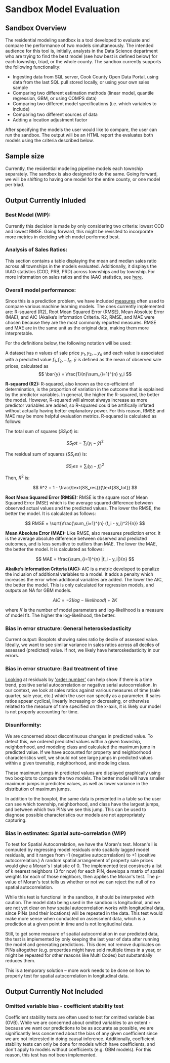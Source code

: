 # Sandbox Model Evaluation

## Sandbox Overview
The residential modeling sandbox is a tool developed to evaluate and compare the performance of two models simultaneously. The intended audience for this tool is, initially, analysts in the Data Science department who are trying to find the best model (see how best is defined below) for each township, triad, or the whole county. The sandbox currently supports the following functionality:

- Ingesting data from SQL server, Cook County Open Data Portal, using data from the last SQL pull stored locally, or using your own sales sample
- Comparing two different estimation methods (linear model, quantile regression, GBM, or using COMPS data)
- Comparing two different model specifications (i.e. which variables to include)
- Comparing two different sources of data
- Adding a location adjustment factor

After specifying the models the user would like to compare, the user can run the sandbox. The output will be an HTML report the evaluates both models using the criteria described below.

## Sample size
Currently, the residential modeling pipeline models each township separately. The sandbox is also designed to do the same. Going forward, we will be shifting to having one model for the entire county, or one model per triad.

## Output Currently Inluded
### Best Model (WIP): 
Currently this decision is made by only considering two criteria: lowest COD and lowest RMSE. Going forward, this might be revisited to incorporate more metrics in deciding which model performed best.

### Analysis of Sales Ratios: 
This section contains a table displaying the mean and median sales ratio across all townships in the models evaluated. Additionally, it displays the IAAO statistics (COD, PRB, PRD) across townships and by township. For more information on sales ratios and the IAAO statistics, see [here](../sops/sales-ratio-studies.md).

### Overall model performance: 
Since this is a prediction problem, we have included [measures](http://www.sthda.com/english/articles/38-regression-model-validation/158-regression-model-accuracy-metrics-r-square-aic-bic-cp-and-more/) often used to compare various machine learning models. The ones currently implemented are: R-squared (R2), Root Mean Squared Error (RMSE), Mean Absolute Error (MAE), and AIC (Akaike’s Information Criteria. R2, RMSE, and MAE were chosen because they are the most commonly reported measures. RMSE and MAE are in the same unit as the original data, making them more interpretable.

For the definitions below, the following notation will be used:

A dataset has $n$ values of sale price $y_1, y_2, ... y_n$ and each value is associated with a predicted value $f_1, f_2, ... f_n$. 
$\bar{y}$ is defined as the mean of observed sale prices, calculated as
$$
\bar{y} = \frac{1}{n}\sum_{i=1}^{n} y_i
$$

**R-squared (R2):**  R-squared, also known as the co-efficient of determination, is the proportion of variation in the outcome that is explained by the predictor variables. In general, the higher the R-squared, the better the model. However, R-squared will almost always increase as more predictor variables are added, so R-squared could be artifically inflated without actually having better explanatory power. For this reason, RMSE and MAE may be more helpful evaluation metrics. R-squared is calculated as follows:


The total sum of squares ($SS_tot$) is:

```math
SS_tot = \sum_{i} (y_i - \bar{y})^2
```

The residual sum of squares ($SS_res$) is:

$$
SS_res = \sum_{i} (y_i - f_i)^2
$$

Then, $R^2$ is:

$$
R^2 = 1 - \frac{\text{SS_res}}{\text{SS_tot}}
$$


**Root Mean Squared Error (RMSE):** RMSE is the square root of Mean Squared Error (MSE) which is the average squared difference between observed actual values and the predicted values. The lower the RMSE, the better the model. It is calculated as follows:

$$
RMSE = \sqrt{\frac{\sum_{i=1}^{n} (f_i - y_i)^2}{n}}
$$

**Mean Absolute Error (MAE):** Like RMSE, also measures prediction error. It is the average absolute difference between observed and predicted outcomes, and is less sensitive to outliers than MAE. The lower the MAE, the better the model. It is calculated as follows:

$$
MAE = \frac{\sum_{i=1}^{n} |f_i - y_i|}{n}
$$

**Akaike’s Information Criteria (AIC):** AIC is a metric developed to penalize the inclusion of additional variables to a model. It adds a penalty which increases the error when additional variables are added. The lower the AIC, the better the model. This is only calculated for  regression models, and outputs an NA for GBM models. 

$$
AIC = -2(log-likelihood) + 2K
$$

where $K$ is the number of model parameters and log-likelihood is a measure of model fit. The higher the log-likelihood, the better.

### Bias in error structure: General heteroskedasticity
Current output: Boxplots showing sales ratio by decile of assessed value. Ideally, we want to see similar variance in sales ratios across all deciles of assessed (predicted) value. If not, we likely have heteroskedasticity in our errors.

### Bias in error structure: Bad treatment of time
[Looking](http://www-stat.wharton.upenn.edu/~stine/insr260_2009/lectures/trend.pdf) at residuals by ['order number'](https://online.stat.psu.edu/stat462/node/121/) can help show if there is a time trend, positive serial autocorrelation or negative serial autocorrelation. In our context, we look at sales ratios against various measures of time (sale quarter, sale year, etc.) which the user can specify as a parameter. If sales ratios appear cyclical, linearly increasing or decreasing, or otherwise related to the measure of time specified on the x-axis, it is likely our model is not properly accounting for time.

### Disuniformity: 
We are concerned about discontinuous changes in predicted value. To detect this, we ordered predicted values within a given township, neighborhood, and modeling class and calculated the maximum jump in predicted value. If we have accounted for property and neighborhood characteristics well, we should not see large jumps in predicted values within a given township, neighborhood, and modeling class. 

These maximum jumps in predicted values are displayed graphically using two boxplots to compare the two models. The better model will have smaller maximum jumps in predicted values, as well as lower variance in the distribution of maximum jumps.  

In addition to the boxplot, the same data is presented in a table so the user can see which township, neighborhood, and class have the largest jumps, and between which two PINs we see this jump. This can be used to diagnose possible characteristics our models are not appropriately capturing. 

### Bias in estimates: Spatial auto-correlation (WIP)
To test for Spatial Autocorrelation, we have the Moran's test. Moran's I is computed by regressing model residuals onto spatially lagged model residuals, and it ranges from -1 (negative autocorrelation) to +1 (positive autocorrelation.) A random spatial arrangement of property sale prices would give a Moran's I statistic of 0. The implemented test constructs a list of k nearest neighbors (3 for now) for each PIN, develops a matrix of spatial weights for each of those neighbors, then applies the Moran's test. The p-value of Moran's test tells us whether or not we can reject the null of no spatial autocorrelation.

While this test is functional in the sandbox, it should be interpreted with caution. The model data being used in the sandbox is longitudinal, and we are not yet clear on how spatial autocorrelation works with longitudinal data, since PINs (and their locations) will be repeated in the data. This test would make more sense when conducted on assessment data, which is a prediction at a given point in time and is not longitudinal data. 

Still, to get some measure of spatial autocorrelation in our predicted data, the test is implemented by only keeping the last year of data after running the model and generating predictions. This does not remove duplicates on PINs altogether (e.g. properties might have sold multiple times in a year, or might be repeated for other reasons like Multi Codes) but substantially reduces them.

This is a temporary solution – more work needs to be done on how to properly test for spatial autocorrelation in longitudinal data.


## Output Currently Not Included

### Omitted variable bias - coefficient stability test
Coefficient stability tests are often used to test for omitted variable bias (OVB). While we are concerned about omitted variables to an extent - because we want our predictions to be as accurate as possible, we are significantly less concerned about the bias of any given coefficient since we are not interested in doing causal inference. Additionally, coefficient stability tests can only be done for models which have coefficients, and don't apply to models without coefficients (e.g. GBM models). For this reason, this test has not been implemented.
